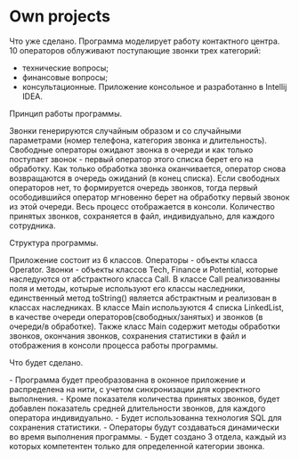 # Own projects
<p1>Что уже сделано.</p1>
Программа моделирует работу контактного центра. 10 операторов облуживают поступающие звонки трех категорий:
- технические вопросы;
- финансовые вопросы;
- консультационные.
Приложение консольное и разработанно в Intellij IDEA.
<p>Принцип работы программы.</p>
Звонки генерируются случайным образом и со случайными параметрами (номер телефона, категория звонка и длительность). Свободные операторы ожидают звонка в очереди и как только поступает звонок - первый оператор этого списка берет его на обработку. Как только обработка звонка оканчивается, оператор снова возвращаются в очередь ожиданий (в конец списка). Если свободных операторов нет, то формируется очередь звонков, тогда первый осободившийся оператор мгновенно берет на обработку первый звонок из этой очереди. Весь процесс отображается в консоли. Количество принятых звонков, сохраняется в файл, индивидуально, для каждого сотрудника. 
<p>Структура программы.</p>
Приложение состоит из 6 классов. Операторы - объекты класса Operator. Звонки - объекты классов Tech, Finance и Potential, которые наследуются от абстрактного класса Call. В классе Call реализованны поля и методы, котырые используют его классы наследники, единственный метод toString() является абстрактным и реализован в классах наследниках. В классе Main используются 4 списка LinkedList, в качестве очереди операторов(свободных/занятых) и звонков (в очереди/в обработке). Также класс Main содержит методы обработки звонков, окончания звонков, сохранения статистики в файл и отображения в консоли процесса работы программы.
<p>Что будет сделано.</p>
- Программа будет преобразованна в оконное приложение и распределена на нити, с учетом синхронизации для корректного выполнения.
- Кроме показателя количества принятых звонков, будет добавлен показатель средней длительности звонков, для каждого оператора индивидуально.
- Будет использованна технология SQL для сохранения статистики.
- Операторы будут создаваться динамически во время выполнения программы.
- Будет создано 3 отдела, каждый из которых компетентен только для определенной категории звонка.
